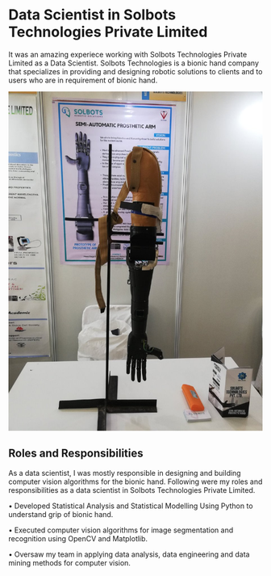 # Data Scientist in Solbots Technologies Private Limited

It was an amazing experiece working with Solbots Technologies Private Limited as a Data Scientist. Solbots Technologies is a bionic hand company that specializes in providing and designing robotic solutions to clients and to users who are in requirement of bionic hand. 

<img src = "https://github.com/suhasmaddali/Data-Scientist-Solbots-Roles-and-Responsibilities/blob/main/images/Solbots%20bionic%20hand%20image.jpg" />

## Roles and Responsibilities

As a data scientist, I was mostly responsible in designing and building computer vision algorithms for the bionic hand. Following were my roles and responsibilities as a data scientist in Solbots Technologies Private Limited. 

• Developed Statistical Analysis and Statistical Modelling Using Python to understand grip of bionic hand. 

• Executed computer vision algorithms for image segmentation and recognition using OpenCV and Matplotlib.

• Oversaw my team in applying data analysis, data engineering and data mining methods for computer vision. 
